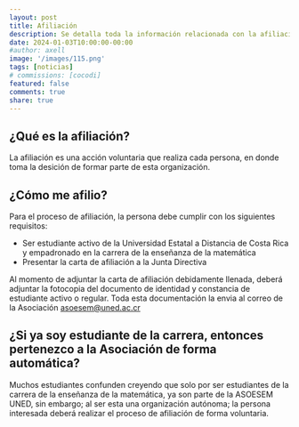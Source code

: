 ```yaml
---
layout: post
title: Afiliación
description: Se detalla toda la información relacionada con la afiliación a la ASOESEM UNED
date: 2024-01-03T10:00:00-00:00
#author: axell
image: '/images/115.png'
tags: [noticias]
# commissions: [cocodi]
featured: false
comments: true
share: true
---
```

## ¿Qué es la afiliación?

La afiliación es una acción voluntaria que realiza cada persona, en donde toma la desición de formar parte de esta organización. 

## ¿Cómo me afilio?

Para el proceso de afiliación, la persona debe cumplir con los siguientes requisitos:
- Ser estudiante activo de la Universidad Estatal a Distancia de Costa Rica y empadronado en la carrera de la enseñanza de la matemática
- Presentar la carta de afiliación a la Junta Directiva

Al momento de adjuntar la carta de afiliación debidamente llenada, deberá adjuntar la fotocopia del documento de identidad y constancia de estudiante activo o regular. 
Toda esta documentación la envia al correo de la Asociación asoesem@uned.ac.cr 

## ¿Si ya soy estudiante de la carrera, entonces pertenezco a la Asociación de forma automática?

Muchos estudiantes confunden creyendo que solo por ser estudiantes de la carrera de la enseñanza de la matemática, ya son parte de la ASOESEM UNED, sin embargo; al ser esta una organización autónoma; la persona interesada deberá realizar el proceso de afiliación de forma voluntaria. 
